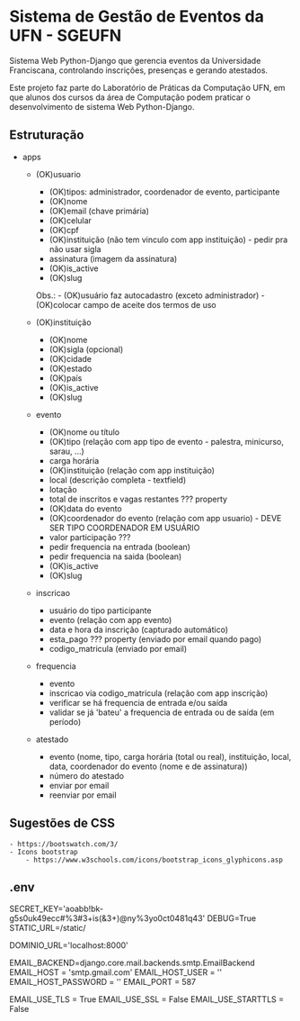 # Sistema de Gestão de Eventos da UFN - SGEUFN
Sistema Web Python-Django que gerencia eventos da Universidade Franciscana, controlando inscrições, presenças e gerando atestados.

Este projeto faz parte do Laboratório de Práticas da Computação UFN, em que alunos dos cursos da área de Computação podem praticar o desenvolvimento de sistema Web Python-Django.

## Estruturação

- apps
    - (OK)usuario
        - (OK)tipos: administrador, coordenador de evento, participante
        - (OK)nome
        - (OK)email (chave primária)
        - (OK)celular
        - (OK)cpf
        - (OK)instituição (não tem vinculo com app instituição) - pedir pra não usar sigla
        - assinatura (imagem da assinatura)
        - (OK)is_active
        - (OK)slug

        Obs.:
            - (OK)usuário faz autocadastro (exceto administrador)
                - (OK)colocar campo de aceite dos termos de uso
    
    - (OK)instituição
        - (OK)nome
        - (OK)sigla (opcional)
        - (OK)cidade
        - (OK)estado
        - (OK)país
        - (OK)is_active
        - (OK)slug

    - evento 
        - (OK)nome ou título
        - (OK)tipo (relação com app tipo de evento - palestra, minicurso, sarau, ...)
        - carga horária
        - (OK)instituição (relação com app instituição)
        - local (descrição completa - textfield)
        - lotação
        - total de inscritos e vagas restantes ??? property
        - (OK)data do evento
        - (OK)coordenador do evento (relação com app usuario) - DEVE SER TIPO COORDENADOR EM USUÁRIO
        - valor participação ???
        - pedir frequencia na entrada (boolean)
        - pedir frequencia na saida (boolean)
        - (OK)is_active
        - (OK)slug
        
    - inscricao
        - usuário do tipo participante
        - evento (relação com app evento)
        - data e hora da inscrição (capturado automático)
        - esta_pago ??? property (enviado por email quando pago)
        - codigo_matricula (enviado por email)

    - frequencia
        - evento
        - inscricao via codigo_matricula (relação com app inscrição)
        - verificar se há frequencia de entrada e/ou saída
        - validar se já 'bateu' a frequencia de entrada ou de saída (em período)

    - atestado
        - evento (nome, tipo, carga horária (total ou real), instituição, local, data, coordenador do evento (nome e de assinatura))
        - número do atestado
        - enviar por email
        - reenviar por email
        

## Sugestões de CSS
    - https://bootswatch.com/3/
    - Icons bootstrap 
        - https://www.w3schools.com/icons/bootstrap_icons_glyphicons.asp

## .env

SECRET_KEY='aoabb!bk-g5s0uk49ecc#%3#3+is(&3+)@ny%3yo0ct0481q43'
DEBUG=True
STATIC_URL=/static/

DOMINIO_URL='localhost:8000'

EMAIL_BACKEND=django.core.mail.backends.smtp.EmailBackend
EMAIL_HOST = 'smtp.gmail.com'
EMAIL_HOST_USER = ''
EMAIL_HOST_PASSWORD = ''
EMAIL_PORT = 587

EMAIL_USE_TLS = True
EMAIL_USE_SSL = False
EMAIL_USE_STARTTLS = False